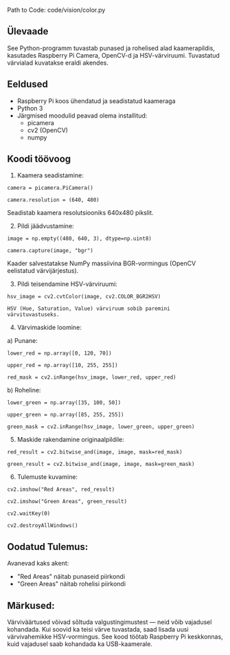 Path to Code: code/vision/color.py 

## Ülevaade 
See Python-programm tuvastab punased ja rohelised alad kaamerapildis, kasutades Raspberry Pi Camera, OpenCV-d ja HSV-värviruumi. Tuvastatud värvialad kuvatakse eraldi akendes. 


## Eeldused

- Raspberry Pi koos ühendatud ja seadistatud kaameraga
- Python 3 
- Järgmised moodulid peavad olema installitud: 
  -  picamera 
  - cv2 (OpenCV) 
  - numpy 

## Koodi töövoog 

1. Kaamera seadistamine: 

`camera = picamera.PiCamera()`

`camera.resolution = (640, 480)`


Seadistab kaamera resolutsiooniks 640x480 pikslit. 



2. Pildi jäädvustamine: 

`image = np.empty((480, 640, 3), dtype=np.uint8)`

`camera.capture(image, "bgr")`


Kaader salvestatakse NumPy massiivina BGR-vormingus (OpenCV eelistatud värvijärjestus). 



3. Pildi teisendamine HSV-värviruumi: 

`hsv_image = cv2.cvtColor(image, cv2.COLOR_BGR2HSV)`

`HSV (Hue, Saturation, Value) värviruum sobib paremini värvituvastuseks.`



4. Värvimaskide loomine: 

a) Punane: 

`lower_red = np.array([0, 120, 70])`

`upper_red = np.array([10, 255, 255])`

`red_mask = cv2.inRange(hsv_image, lower_red, upper_red)`


b) Roheline: 

`lower_green = np.array([35, 100, 50])`

`upper_green = np.array([85, 255, 255])`

`green_mask = cv2.inRange(hsv_image, lower_green, upper_green)`
 


5. Maskide rakendamine originaalpildile: 

`red_result = cv2.bitwise_and(image, image, mask=red_mask)`

`green_result = cv2.bitwise_and(image, image, mask=green_mask)`



6. Tulemuste kuvamine: 

`cv2.imshow("Red Areas", red_result)`

`cv2.imshow("Green Areas", green_result)`

`cv2.waitKey(0)`

`cv2.destroyAllWindows()`


## Oodatud Tulemus:
Avanevad kaks akent: 
- "Red Areas" näitab punaseid piirkondi 
- "Green Areas" näitab rohelisi piirkondi 

## Märkused:

Värviväärtused võivad sõltuda valgustingimustest — neid võib vajadusel kohandada. 
Kui soovid ka teisi värve tuvastada, saad lisada uusi värvivahemikke HSV-vormingus. 
See kood töötab Raspberry Pi keskkonnas, kuid vajadusel saab kohandada ka USB-kaamerale. 
